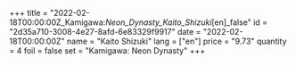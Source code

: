 +++
title = "2022-02-18T00:00:00Z_Kamigawa:_Neon_Dynasty_Kaito_Shizuki_[en]_false"
id = "2d35a710-3008-4e27-8afd-6e83329f9917"
date = "2022-02-18T00:00:00Z"
name = "Kaito Shizuki"
lang = ["en"]
price = "9.73"
quantity = 4
foil = false
set = "Kamigawa: Neon Dynasty"
+++
